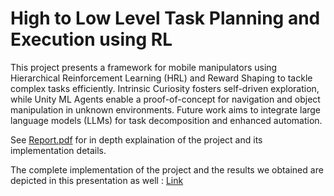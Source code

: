 # High to Low Level Task Planning and Execution using RL 

This project presents a framework for mobile manipulators using Hierarchical Reinforcement Learning (HRL) and Reward Shaping to tackle complex tasks efficiently. Intrinsic Curiosity fosters self-driven exploration, while Unity ML Agents enable a proof-of-concept for navigation and object manipulation in unknown environments. Future work aims to integrate large language models (LLMs) for task decomposition and enhanced automation.

See [Report.pdf](https://github.com/hitesh-vs/Household-Robot-RL/blob/main/Report.pdf) for in depth explaination of the project and its implementation details. 

The complete implementation of the project and the results we obtained are depicted in this presentation as well : [Link](https://rltaskplanner.my.canva.site/plan)
